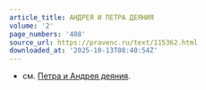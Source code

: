 ```yaml
---
article_title: АНДРЕЯ И ПЕТРА ДЕЯНИЯ
volume: '2'
page_numbers: '408'
source_url: https://pravenc.ru/text/115362.html
downloaded_at: '2025-10-13T08:40:54Z'
---
```


- см. [Петра и Андрея деяния](<https://pravenc.ru/text/Петра и Андрея деяния.html>).
